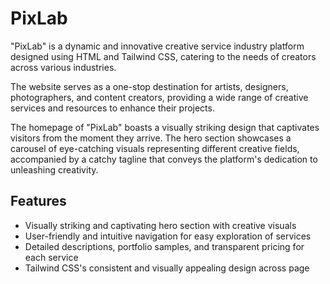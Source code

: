 # PixLab

"PixLab" is a dynamic and innovative creative service industry platform designed using HTML and Tailwind CSS, catering to the needs of creators across various industries. 

The website serves as a one-stop destination for artists, designers, photographers, and content creators, providing a wide range of creative services and resources to enhance their projects.

The homepage of "PixLab" boasts a visually striking design that captivates visitors from the moment they arrive. The hero section showcases a carousel of eye-catching visuals representing different creative fields, accompanied by a catchy tagline that conveys the platform's dedication to unleashing creativity.

## Features

- Visually striking and captivating hero section with creative visuals
- User-friendly and intuitive navigation for easy exploration of services
- Detailed descriptions, portfolio samples, and transparent pricing for each service
- Tailwind CSS's consistent and visually appealing design across page
